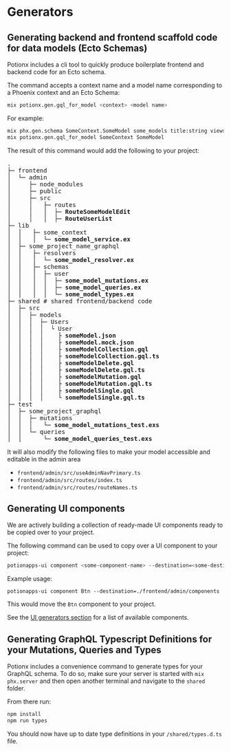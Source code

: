 # Generators

## Generating backend and frontend scaffold code for data models (Ecto Schemas)
Potionx includes a cli tool to quickly produce boilerplate frontend and backend code for an Ecto schema.

The command accepts a context name and a model name corresponding to a Phoenix context and an Ecto Schema:
```bash
mix potionx.gen.gql_for_model <context> <model name>
```

For example:
```bash
mix phx.gen.schema SomeContext.SomeModel some_models title:string views:integer
mix potionx.gen.gql_for_model SomeContext SomeModel
```

The result of this command would add the following to your project:
<pre>
.
├─ frontend
│  └─ admin
│     ├─ node_modules
│     ├─ public 
│     ├─ src
│     │   ├─ routes
│     │   │  ├─ <b>RouteSomeModelEdit</b>
│     │   │  ├─ <b>RouteUserList</b>
├─ lib
│  │   ├─ some_context
│  │   │  └─ <b>some_model_service.ex</b>
│  ├─ some_project_name_graphql
│  │   ├─ resolvers 
│  │   │  └─ <b>some_model_resolver.ex</b>
│  │   ├─ schemas
│  │   │  ├─ user
│  │   │  │  ├─ <b>some_model_mutations.ex</b>
│  │   │  │  ├─ <b>some_model_queries.ex</b>
│  │   │  │  └─ <b>some_model_types.ex</b>
├─ shared # shared frontend/backend code
│  ├─ src
│  │  ├─ models
│  │  │  ├─ Users
│  │  │  │  └ User
│  │  │  │    ├ <b>someModel.json </b>
│  │  │  │    ├ <b>someModel.mock.json </b>
│  │  │  │    ├ <b>someModelCollection.gql </b>
│  │  │  │    ├ <b>someModelCollection.gql.ts</b>
│  │  │  │    ├ <b>someModelDelete.gql </b>
│  │  │  │    ├ <b>someModelDelete.gql.ts </b>
│  │  │  │    ├ <b>someModelMutation.gql </b>
│  │  │  │    ├ <b>someModelMutation.gql.ts</b>
│  │  │  │    ├ <b>someModelSingle.gql </b>
│  │  │  │    └ <b>someModelSingle.gql.ts</b>
├─ test
│  ├─ some_project_graphql
│  │  ├─ mutations
│  │  │   └─ <b>some_model_mutations_test.exs</b>
│  │  └─ queries
│  │      └─ <b>some_model_queries_test.exs</b>
</pre>

It will also modify the following files to make your model accessible and editable in the admin area
- ```frontend/admin/src/useAdminNavPrimary.ts```
- ```frontend/admin/src/routes/index.ts```
- ```frontend/admin/src/routes/routeNames.ts``` 

## Generating UI components
We are actively building a collection of ready-made UI components ready to be copied over to your project.

The following command can be used to copy over a UI component to your project:
```bash
potionapps-ui component <some-component-name> --destination=<some-destination>
```

Example usage: 
```
potionapps-ui component Btn --destination=./frontend/admin/components
```
This would move the ```Btn``` component to your project.

See the [UI generators section](/api/ui.html) for a list of available components.


## Generating GraphQL Typescript Definitions for your Mutations, Queries and Types
Potionx includes a convenience command to generate types for your GraphQL schema. To do so, make sure your server is started with ```mix phx.server``` and then open another terminal and navigate to the ```shared``` folder.

From there run:
```bash
npm install
npm run types
```

You should now have up to date type definitions in your ```/shared/types.d.ts``` file.
